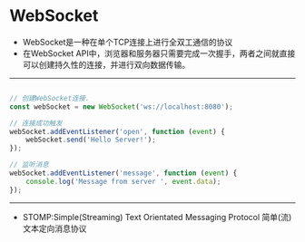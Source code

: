 # WebSocket

- WebSocket是一种在单个TCP连接上进行全双工通信的协议
- 在WebSocket API中，浏览器和服务器只需要完成一次握手，两者之间就直接可以创建持久性的连接，并进行双向数据传输。


---
```js

// 创建WebSocket连接.
const webSocket = new WebSocket('ws://localhost:8080');

// 连接成功触发
webSocket.addEventListener('open', function (event) {
    webSocket.send('Hello Server!');
});

// 监听消息
webSocket.addEventListener('message', function (event) {
    console.log('Message from server ', event.data);
});

```



---
- STOMP:Simple(Streaming) Text Orientated Messaging Protocol
简单(流)文本定向消息协议